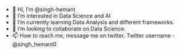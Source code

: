 - 👋 Hi, I’m @singh-hemant
- 👀 I’m interested in Data Science and AI
- 🌱 I’m currently learning Data Analysis and different frameworks.
- 💞️ I’m looking to collaborate on Data Science.
- 📫 How to reach me, message me on twitter.
Twitter username - @singh_hemant0

<!---
singh-hemant/singh-hemant is a ✨ special ✨ repository because its `README.md` (this file) appears on your GitHub profile.
You can click the Preview link to take a look at your changes.
--->
